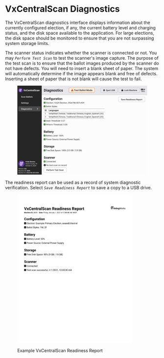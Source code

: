 # VxCentralScan Diagnostics

The VxCentralScan diagnostics interface displays information about the currently configured election, if any, the current battery level and charging status, and the disk space available to the application. For large elections, the disk space should be monitored to ensure that you are not surpassing system storage limits.&#x20;

The scanner status indicates whether the scanner is connected or not. You may _`Perform Test Scan`_ to test the scanner's image capture. The purpose of the test scan is to ensure that the ballot images produced by the scanner do not have defects. You will need to insert a blank sheet of paper. The system will automatically determine if the image appears blank and free of defects. Inserting a sheet of paper that is not blank will cause the test to fail.

<figure><img src="../.gitbook/assets/cs-diagnostics.png" alt="" width="563"><figcaption></figcaption></figure>

The readiness report can be used as a record of system diagnostic verification.  Select _`Save Readiness Report`_ to save a copy to a USB drive.&#x20;

<figure><img src="../.gitbook/assets/readiness-report-1.png" alt="" width="375"><figcaption><p>Example VxCentralScan Readiness Report</p></figcaption></figure>

